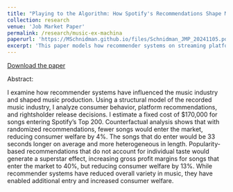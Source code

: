 ```yaml
---
title: "Playing to the Algorithm: How Spotify's Recommendations Shape Music Production"
collection: research
venue: 'Job Market Paper'
permalink: /research/music-ex-machina
paperurl: 'https://MSchnidman.github.io/files/Schnidman_JMP_20241105.pdf'
excerpt: 'This paper models how recommender systems on streaming platforms (e.g., Spotify) affect the characteristics of music record labels choose to release.'
---
```


[Download the paper](https://MSchnidman.github.io/files/Schnidman_JMP_20241105.pdf)

Abstract:

I examine how recommender systems have influenced the music industry and shaped music production. Using a structural model of the recorded music industry, I analyze
consumer behavior, platform recommendations, and rightsholder release decisions. I estimate a fixed cost of $170,000 for songs entering Spotify’s Top 200. Counterfactual analysis shows that with randomized recommendations, fewer songs would enter the market, reducing consumer welfare by 4%. The songs that do enter would be 33 seconds longer on average and more heterogeneous in length. Popularity-based recommendations that do not account for individual taste would generate a superstar effect, increasing gross profit margins for songs that enter the market to 40%, but reducing consumer welfare by 13%. While recommender systems have reduced overall
variety in music, they have enabled additional entry and increased consumer welfare.